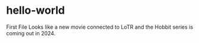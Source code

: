 # hello-world
First File
Looks like a new movie connected to LoTR and the Hobbit series is coming out in 2024.
